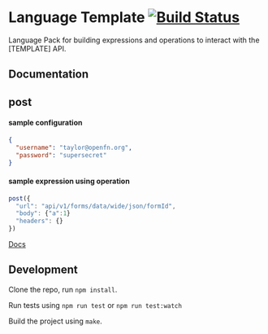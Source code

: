 Language Template [![Build Status](https://travis-ci.org/OpenFn/language-template.svg?branch=master)](https://travis-ci.org/OpenFn/language-template)
=================

Language Pack for building expressions and operations to interact with the [TEMPLATE] API.

Documentation
-------------
## post

#### sample configuration
```json
{
  "username": "taylor@openfn.org",
  "password": "supersecret"
}
```

#### sample expression using operation
```js
post({
  "url": "api/v1/forms/data/wide/json/formId",
  "body": {"a":1}
  "headers": {}
})
```

[Docs](docs/index)

Development
-----------

Clone the repo, run `npm install`.

Run tests using `npm run test` or `npm run test:watch`

Build the project using `make`.
